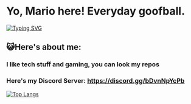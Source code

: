 # Yo, Mario here! Everyday goofball.

[![Typing SVG](https://readme-typing-svg.demolab.com?font=Archivo+Black+&pause=1000&color=950000&width=435&lines=incrediblemarioweb.fpr.net)](https://git.io/typing-svg)
## 😺Here's about me:
### I like tech stuff and gaming, you can look my repos
### Here's my Discord Server: https://discord.gg/bDvnNpYcPb
[![Top Langs](https://github-readme-stats.vercel.app/api/top-langs/?username=mariocrazyy&layout=compact&theme=radical)](https://github.com/anuraghazra/github-readme-stats)
